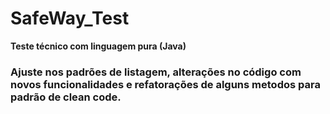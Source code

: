 # SafeWay_Test
<strong>Teste técnico com linguagem pura (Java)</strong>
<h3> Ajuste nos padrões de listagem, alterações no código com novos funcionalidades e refatorações de alguns metodos para padrão de clean code.
